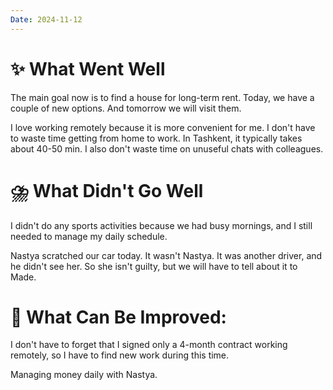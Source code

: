 ```yaml
---
Date: 2024-11-12
---
```



# **✨ What Went Well**

The main goal now is to find a house for long-term rent. Today, we have a couple of new options. And tomorrow we will visit them. 

I love working remotely because it is more convenient for me. I don't have to waste time getting from home to work. In Tashkent, it typically takes about 40-50 min. I also don't waste time on unuseful chats with colleagues. 


#  **⛈️ What Didn't Go Well**

I didn't do any sports activities because we had busy mornings, and I still needed to manage my daily schedule.

Nastya scratched our car today. It wasn't Nastya. It was another driver, and he didn't see her. So she isn't guilty, but we will have to tell about it to Made. 


# **💫 What Can Be Improved**:

I don't have to forget that I signed only a 4-month contract working remotely, so I have to find new work during this time. 

Managing money daily with Nastya.


